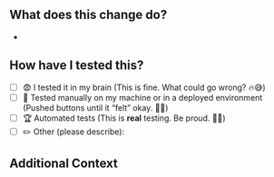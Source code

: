 ## What does this change do?

-

## How have I tested this?

- [ ] 😨 I tested it in my brain (This is fine. What could go wrong? 🔥😅)
- [ ] 😬 Tested manually on my machine or in a deployed environment (Pushed buttons until it “felt” okay. 🤷‍♂️)
- [ ] 🏆 Automated tests (This is **real** testing. Be proud. 💪🚀)  
- [ ] ✏️ Other (please describe):

## Additional Context
